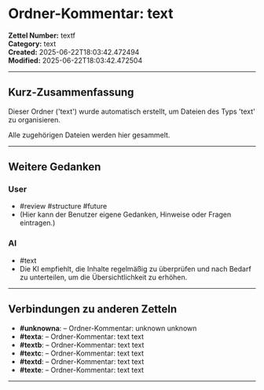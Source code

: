 # Ordner-Kommentar: text

**Zettel Number:** textf  
**Category:** text  
**Created:** 2025-06-22T18:03:42.472494  
**Modified:** 2025-06-22T18:03:42.472504  

---

## Kurz-Zusammenfassung
Dieser Ordner ('text') wurde automatisch erstellt, um Dateien des Typs 'text' zu organisieren.

Alle zugehörigen Dateien werden hier gesammelt.

---

## Weitere Gedanken

### User
- #review #structure #future
- (Hier kann der Benutzer eigene Gedanken, Hinweise oder Fragen eintragen.)

### AI
- #text
- Die KI empfiehlt, die Inhalte regelmäßig zu überprüfen und nach Bedarf zu unterteilen, um die Übersichtlichkeit zu erhöhen.

---

## Verbindungen zu anderen Zetteln

- **#unknowna**:  – Ordner-Kommentar: unknown unknown
- **#texta**:  – Ordner-Kommentar: text text
- **#textb**:  – Ordner-Kommentar: text text
- **#textc**:  – Ordner-Kommentar: text text
- **#textd**:  – Ordner-Kommentar: text text
- **#texte**:  – Ordner-Kommentar: text text

---
